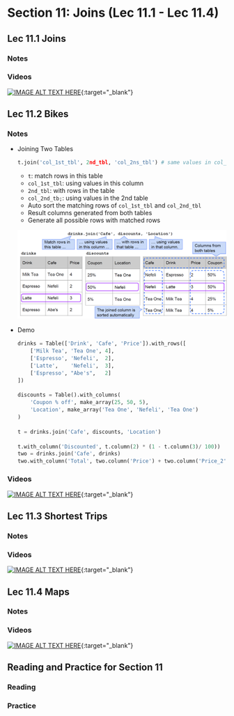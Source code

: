 # Section 11: Joins (Lec 11.1 - Lec 11.4)

## Lec 11.1 Joins

### Notes


### Videos 

[![IMAGE ALT TEXT HERE](https://img.youtube.com/vi/YOUTUBE_VIDEO_ID_HERE/0.jpg)](https://youtu.be/2s0yP3wp3rI){:target="_blank"}


## Lec 11.2 Bikes

### Notes

+ Joining Two Tables
    ```python
    t.join('col_1st_tbl', 2nd_tbl, 'col_2ns_tbl') # same values in col_1st_tbl & col_2nd_tbl
    ```
    + `t`: match rows in this table
    + `col_1st_tbl`: using values in this column
    + `2nd_tbl`: with rows in the table
    + `col_2nd_tb;`: using values in the 2nd table
    + Auto sort the matching rows of `col_1st_tbl` and `col_2nd_tbl`
    + Result columns generated from both tables
    + Generate all possible rows with matched rows

    ![diagram](./Diagrams/sec11-joins.png)
+ Demo
    ```python
    drinks = Table(['Drink', 'Cafe', 'Price']).with_rows([
        ['Milk Tea', 'Tea One', 4],
        ['Espresso', 'Nefeli',  2],
        ['Latte',    'Nefeli',  3],
        ['Espresso', "Abe's",   2]
    ])

    discounts = Table().with_columns(
        'Coupon % off', make_array(25, 50, 5),
        'Location', make_array('Tea One', 'Nefeli', 'Tea One')
    )

    t = drinks.join('Cafe', discounts, 'Location')

    t.with_column('Discounted', t.column(2) * (1 - t.column(3)/ 100))
    two = drinks.join('Cafe', drinks)
    two.with_column('Total', two.column('Price') + two.column('Price_2'))
    ```

### Videos

[![IMAGE ALT TEXT HERE](https://img.youtube.com/vi/YOUTUBE_VIDEO_ID_HERE/0.jpg)](https://youtu.be/-kJEI52bIUM){:target="_blank"}


## Lec 11.3 Shortest Trips

### Notes


### Videos

[![IMAGE ALT TEXT HERE](https://img.youtube.com/vi/YOUTUBE_VIDEO_ID_HERE/0.jpg)](https://youtu.be/KErtBTDpCQo){:target="_blank"}


## Lec 11.4 Maps

### Notes


### Videos

[![IMAGE ALT TEXT HERE](https://img.youtube.com/vi/YOUTUBE_VIDEO_ID_HERE/0.jpg)](https://youtu.be/NmvTEc7DjLk){:target="_blank"}

## Reading and Practice for Section 11

### Reading

### Practice


